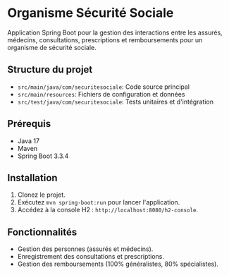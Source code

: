 # Organisme Sécurité Sociale 
 
Application Spring Boot pour la gestion des interactions entre les assurés, médecins, consultations, prescriptions et remboursements pour un organisme de sécurité sociale. 
 
## Structure du projet 
- `src/main/java/com/securitesociale`: Code source principal 
- `src/main/resources`: Fichiers de configuration et données 
- `src/test/java/com/securitesociale`: Tests unitaires et d'intégration 
 
## Prérequis 
- Java 17 
- Maven 
- Spring Boot 3.3.4 
 
## Installation 
1. Clonez le projet. 
2. Exécutez `mvn spring-boot:run` pour lancer l'application. 
3. Accédez à la console H2 : `http://localhost:8080/h2-console`. 
 
## Fonctionnalités 
- Gestion des personnes (assurés et médecins). 
- Enregistrement des consultations et prescriptions. 
- Gestion des remboursements (100% généralistes, 80% spécialistes). 
